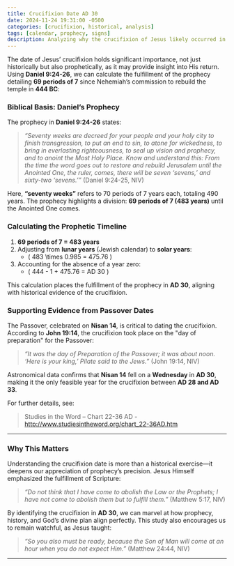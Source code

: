 ```yaml
---
title: Crucifixion Date AD 30
date: 2024-11-24 19:31:00 -0500
categories: [crucifixion, historical, analysis]
tags: [calendar, prophecy, signs]
description: Analyzing why the crucifixion of Jesus likely occurred in AD 30 based on biblical prophecy and historical evidence.
---
```


The date of Jesus’ crucifixion holds significant importance, not just historically but also prophetically, as it may provide insight into His return. Using **Daniel 9:24-26**, we can calculate the fulfillment of the prophecy detailing **69 periods of 7** since Nehemiah’s commission to rebuild the temple in **444 BC**:

### Biblical Basis: Daniel’s Prophecy
The prophecy in **Daniel 9:24-26** states:

> *“Seventy weeks are decreed for your people and your holy city to finish transgression, to put an end to sin, to atone for wickedness, to bring in everlasting righteousness, to seal up vision and prophecy, and to anoint the Most Holy Place. Know and understand this: From the time the word goes out to restore and rebuild Jerusalem until the Anointed One, the ruler, comes, there will be seven ‘sevens,’ and sixty-two ‘sevens.’”* (Daniel 9:24-25, NIV)

Here, **“seventy weeks”** refers to 70 periods of 7 years each, totaling 490 years. The prophecy highlights a division: **69 periods of 7 (483 years)** until the Anointed One comes.

### Calculating the Prophetic Timeline
1. **69 periods of 7 = 483 years**
2. Adjusting from **lunar years** (Jewish calendar) to **solar years**:
   - \( 483 \times 0.985 = 475.76 \)
3. Accounting for the absence of a year zero:
   - \( 444 - 1 + 475.76 = AD 30 \)

This calculation places the fulfillment of the prophecy in **AD 30**, aligning with historical evidence of the crucifixion.

### Supporting Evidence from Passover Dates
The Passover, celebrated on **Nisan 14**, is critical to dating the crucifixion. According to **John 19:14**, the crucifixion took place on the "day of preparation" for the Passover:

> *“It was the day of Preparation of the Passover; it was about noon. ‘Here is your king,’ Pilate said to the Jews.”* (John 19:14, NIV)

Astronomical data confirms that **Nisan 14** fell on a **Wednesday** in **AD 30**, making it the only feasible year for the crucifixion between **AD 28 and AD 33**.

For further details, see:  
> Studies in the Word – Chart 22-36 AD - http://www.studiesintheword.org/chart_22-36AD.htm

---

### Why This Matters
Understanding the crucifixion date is more than a historical exercise—it deepens our appreciation of prophecy’s precision. Jesus Himself emphasized the fulfillment of Scripture:

> *“Do not think that I have come to abolish the Law or the Prophets; I have not come to abolish them but to fulfill them.”* (Matthew 5:17, NIV)

By identifying the crucifixion in **AD 30**, we can marvel at how prophecy, history, and God’s divine plan align perfectly. This study also encourages us to remain watchful, as Jesus taught:

> *“So you also must be ready, because the Son of Man will come at an hour when you do not expect Him.”* (Matthew 24:44, NIV)

---

